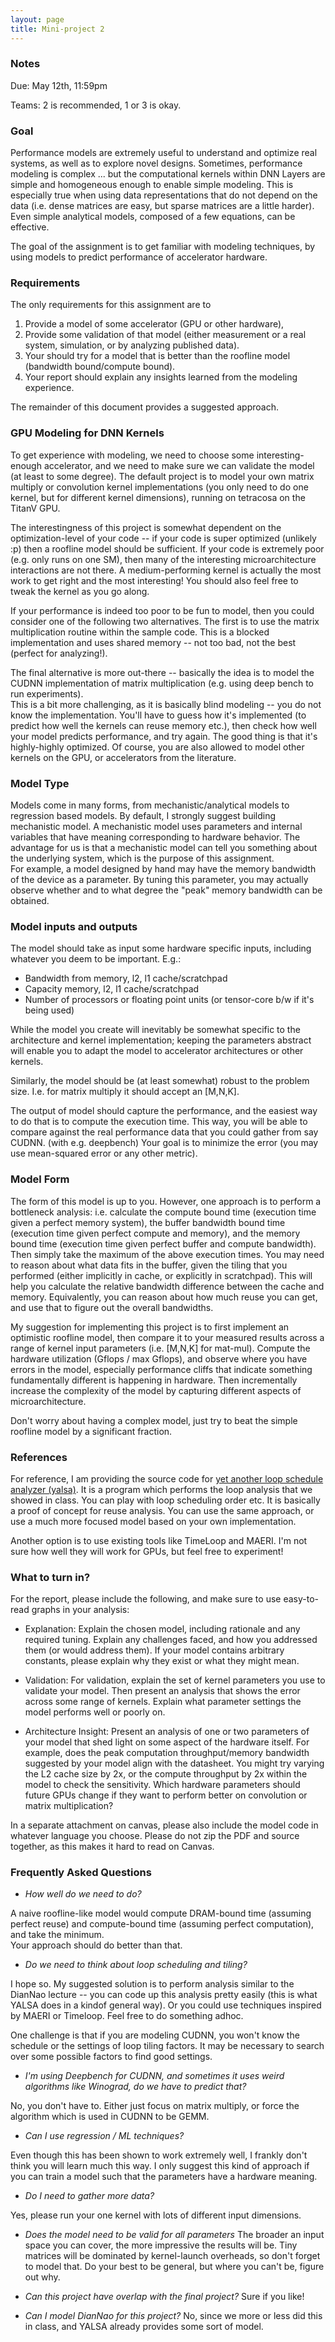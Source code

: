 ```yaml
---
layout: page
title: Mini-project 2
---
```


### Notes

Due: May 12th, 11:59pm

Teams: 2 is recommended, 1 or 3 is okay.

### Goal 

Performance models are extremely useful to understand and optimize real
systems, as well as to explore novel designs.  Sometimes, performance modeling
is complex ...  but the computational kernels within DNN Layers are simple and
homogeneous enough to enable simple modeling.  This is especially true when
using data representations that do not depend on the data (i.e. dense matrices
are easy, but sparse matrices are a little harder).  Even simple analytical
models, composed of a few equations, can be effective.

The goal of the assignment is to get familiar with modeling techniques, by using models 
to predict performance of accelerator hardware.  

### Requirements

The only requirements for this assignment are to 
  1. Provide a model of some accelerator (GPU or other hardware), 
  2. Provide some validation of that model (either measurement 
     or a real system, simulation, or by analyzing published data).
  3. Your should try for a model that is better than the
      roofline model (bandwidth bound/compute bound).  
  4.  Your report should explain any insights learned from the modeling experience.  

The remainder of this document provides a suggested approach.

### GPU Modeling for DNN Kernels

To get experience with modeling, we need to choose some interesting-enough
accelerator, and we need to make sure we can validate the model (at least to
some degree).  The default project is to model your own matrix multiply or
convolution kernel implementations (you only need to do one kernel, but for 
different kernel dimensions), running on tetracosa on the TitanV GPU.  

The interestingness of this project is somewhat dependent on the optimization-level
of your code -- if your code is super optimized (unlikely :p) then a roofline model
should be sufficient.  If your code is extremely poor (e.g. only runs on one SM), then
many of the interesting microarchitecture interactions are not there.  A medium-performing
kernel is actually the most work to get right and the most interesting!  You should also
feel free to tweak the kernel as you go along.

If your performance is indeed too poor to be fun to model, then you could consider one
of the following two alternatives.  The first is to use the matrix multiplication routine
within the sample code.  This is a blocked implementation and uses shared memory -- not too
bad, not the best (perfect for analyzing!).

The final alternative is more out-there -- basically
the idea is to model the CUDNN implementation of matrix multiplication (e.g. using deep bench to run experiments).  
This is a bit more challenging, as it is basically blind modeling -- you do not know the implementation.
You'll have to guess how it's implemented (to predict how well the kernels can reuse memory etc.), then
check how well your model predicts performance, and try again.  The good thing is that it's highly-highly optimized.
Of course, you are also allowed to model other kernels on the GPU, or accelerators from the literature.


### Model Type

Models come in many forms, from mechanistic/analytical models to regression based models.
By default, I strongly suggest building mechanistic model.  A mechanistic model uses 
parameters and internal variables that have meaning corresponding to hardware behavior.
The advantage for us is that a mechanistic model can tell you something about the underlying
system, which is the purpose of this assignment.  
For example, a model designed by hand may have the memory bandwidth of the
device as a parameter.  By tuning this parameter, you may actually observe whether and to what
degree the "peak" memory bandwidth can be obtained.  

### Model inputs and outputs

The model should take as input some hardware specific inputs, including whatever you deem to be important.  E.g.:
* Bandwidth from memory, l2, l1 cache/scratchpad
* Capacity memory, l2, l1 cache/scratchpad
* Number of processors or floating point units (or tensor-core b/w if it's being used)

While the model you create will inevitably be somewhat specific to the 
architecture and kernel implementation;
keeping the parameters abstract will enable you to adapt the
model to accelerator architectures or other kernels.

Similarly, the model should be (at least somewhat) robust to the problem size. 
I.e. for matrix multiply it should accept an [M,N,K].

The output of model should capture the performance, and the easiest way to do that is to
compute the execution time. This way, you will be able to compare
against the real performance data that you could gather from say CUDNN. (with e.g. deepbench)
Your goal is to minimize the error (you may use mean-squared error or any other metric).  

### Model Form

The form of this model is up to you.  However, one approach is to perform a bottleneck
analysis: i.e. calculate the
compute bound time (execution time given a perfect memory system), the buffer
bandwidth bound time (execution time given perfect compute and memory), and the
memory bound time (execution time given perfect buffer and compute bandwidth).
Then simply take the maximum of the above execution times.  You may need to
reason about what data fits in the buffer, given the tiling that you performed
(either implicitly in cache, or explicitly in scratchpad).  This will help you calculate the
relative bandwidth difference between the cache and memory. Equivalently, you can
reason about how much reuse you can get, and use that to figure out the overall
bandwidths.

My suggestion for implementing this project is to first implement an optimistic roofline
model, then compare it to your measured results across a range of kernel input 
parameters (i.e. [M,N,K] for mat-mul).  Compute the hardware utilization (Gflops / max Gflops),
and observe where you have errors in the model, especially performance
cliffs that indicate something fundamentally different is happening in hardware.   Then
incrementally increase the complexity of the model by capturing different aspects of
microarchitecture.

Don't worry about having a complex model, just try to beat the simple roofline model by
a significant fraction.

### References

For reference, I am providing the source code 
for [yet another loop schedule analyzer (yalsa)](https://github.com/PolyArch/yalsa).
It is a program which performs the loop analysis that we showed in class.  You can play
with loop scheduling order etc. It is basically a proof of concept for reuse analysis.
You can use the same approach, or use a much more focused model based on your own implementation.

Another option is to use existing tools like TimeLoop and MAERI.  I'm not sure
how well they will work for GPUs, but feel free to experiment!

### What to turn in?

For the report, please include the following, and make sure to use easy-to-read graphs in your analysis:

* Explanation:  Explain the chosen model, including rationale and any required tuning.  Explain
any challenges faced, and how you addressed them (or would address them).  If your model
contains arbitrary constants, please explain why they exist or what they might mean.

* Validation:  For validation, explain the set of kernel parameters you use to validate your model.
Then present an analysis that shows the error across some range of kernels.  Explain what parameter
settings the model performs well or poorly on. 

* Architecture Insight: Present an analysis of one or two parameters of your model that shed light
on some aspect of the hardware itself.  For example, does the peak computation throughput/memory
bandwidth suggested by your model align with the datasheet.  You might try varying the L2 cache 
size by 2x, or the compute throughput by 2x within the model to check the sensitivity.
Which hardware parameters should future GPUs change if they
want to perform better on convolution or matrix multiplication? 

In a separate attachment on canvas, please also include the model code in whatever language you choose.
Please do not zip the PDF and source together, as this makes it hard to read on Canvas.

### Frequently Asked Questions

* *How well do we need to do?*

A naive roofline-like model would compute DRAM-bound time (assuming perfect reuse) 
and compute-bound time (assuming perfect computation), and take the minimum.  
Your approach should do better than that.

* *Do we need to think about loop scheduling and tiling?*

I hope so.  My suggested solution is to perform analysis similar to the DianNao
lecture -- you can code up this analysis pretty easily (this is what YALSA does in a kindof
general way).  Or you could use techniques inspired by MAERI or Timeloop.  Feel free to
do something adhoc.

One challenge is that if you are modeling CUDNN, you won't know the schedule
or the settings of loop tiling factors.  It may be necessary to search over some
possible factors to find good settings.

* *I'm using Deepbench for CUDNN, and sometimes it uses weird algorithms like 
Winograd, do we have to predict that?*

No, you don't have to.  Either just focus on matrix multiply, or force
 the algorithm which is used in CUDNN to be GEMM.

* *Can I use regression / ML techniques?*

Even though this has been shown to work extremely well, I frankly don't think
you will learn much this way.  I only suggest this kind of approach if you can
train a model such that the parameters have a hardware meaning.

* *Do I need to gather more data?*

Yes, please run your one kernel with lots of different input dimensions.

* *Does the model need to be valid for all parameters*
The broader an input space you can cover, the more impressive the results will be.
Tiny matrices will be dominated by kernel-launch overheads, so don't forget to
model that.  Do your best to be general, but where you can't be, figure out why.

* *Can this project have overlap with the final project?*
Sure if you like!

* *Can I model DianNao for this project?*
No, since we more or less did this in class, and YALSA already provides some sort of model.
 
